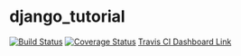 # django_tutorial


[![Build Status](https://app.travis-ci.com/nalinir/django_tutorial.svg?token=1px5F5nRwyFGtjnyuY6A&branch=main)](https://app.travis-ci.com/nalinir/django_tutorial)
[![Coverage Status](https://coveralls.io/repos/github/nalinir/django_tutorial/badge.svg?branch=develop)](https://coveralls.io/github/nalinir/django_tutorial?branch=develop)
[Travis CI Dashboard Link](https://app.travis-ci.com/github/nalinir/django_tutorial)
